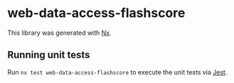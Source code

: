 # web-data-access-flashscore

This library was generated with [Nx](https://nx.dev).

## Running unit tests

Run `nx test web-data-access-flashscore` to execute the unit tests via [Jest](https://jestjs.io).
